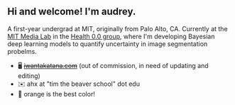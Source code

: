 ## Hi and welcome! I'm audrey.

A first-year undergrad at MIT, originally from Palo Alto, CA. Currently at the [MIT Media Lab](https://www.media.mit.edu/) in the [Health 0.0 group](https://www.media.mit.edu/groups/health-0-0/overview/), where I'm developing Bayesian deep learning models to quantify uncertainty in image segmentation probelms.
- 🖥️ ~~[iwantakatana.com](https://www.iwantakatana.com)~~ (out of commission, in need of updating and editing)
- ✉️ ahx at "tim the beaver school" dot edu
- 🧡 orange is the best color!

